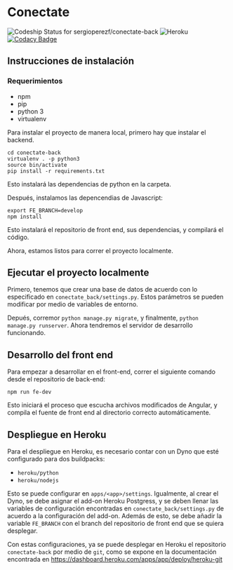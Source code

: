 # Conectate

![Codeship Status for sergioperezf/conectate-back](https://app.codeship.com/projects/8af1a200-265e-0136-0fb5-1a4fdef819d4/status?branch=develop)  ![Heroku](https://heroku-badge.herokuapp.com/?app=contectate-test) [![Codacy Badge](https://api.codacy.com/project/badge/Grade/91d8009bdb164b3188f539a3922b6edb)](https://www.codacy.com/app/se.perezf/conectate-back?utm_source=github.com&amp;utm_medium=referral&amp;utm_content=sergioperezf/conectate-back&amp;utm_campaign=Badge_Grade)

## Instrucciones de instalación

### Requerimientos

- npm
- pip
- python 3
- virtualenv

Para instalar el proyecto de manera local, primero hay que instalar el backend.

```
cd conectate-back
virtualenv . -p python3
source bin/activate
pip install -r requirements.txt
```

Esto instalará las dependencias de python en la carpeta. 

Después, instalamos las depencendias de Javascript:

```
export FE_BRANCH=develop
npm install
```

Esto instalará el repositorio de front end, sus dependencias, y compilará el código.

Ahora, estamos listos para correr el proyecto localmente.

## Ejecutar el proyecto localmente

Primero, tenemos que crear una base de datos de acuerdo con lo especificado en `conectate_back/settings.py`. Estos parámetros se pueden modificar por medio de variables de entorno.

Depués, corremor `python manage.py migrate`, y finalmente, `python manage.py runserver`. Ahora tendremos el servidor de desarrollo funcionando.

## Desarrollo del front end

Para empezar a desarrollar en el front-end, correr el siguiente comando desde el repositorio de back-end:

```
npm run fe-dev
```

Esto iniciará el proceso que escucha archivos modificados de Angular, y compila el fuente de front end al directorio correcto automáticamente.

## Despliegue en Heroku

Para el despliegue en Heroku, es necesario contar con un Dyno que esté configurado para dos buildpacks:

- `heroku/python`
- `heroku/nodejs`

Esto se puede configurar en `apps/<app>/settings`. Igualmente, al crear el Dyno, se debe asignar el add-on Heroku Postgress, y se deben llenar las variables de configuración encontradas en `conectate_back/settings.py` de acuerdo a la configuración del add-on. Además de esto, se debe añadir la variable `FE_BRANCH` con el branch del repositorio de front end que se quiera desplegar.

Con estas configuraciones, ya se puede desplegar en Heroku el repositorio `conectate-back` por medio de `git`, como se expone en la documentación encontrada en https://dashboard.heroku.com/apps/app/deploy/heroku-git